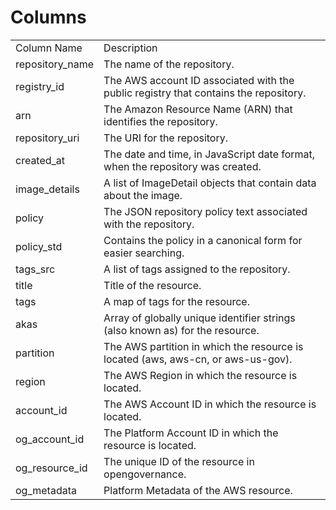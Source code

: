 # Columns  

<table>
	<tr><td>Column Name</td><td>Description</td></tr>
	<tr><td>repository_name</td><td>The name of the repository.</td></tr>
	<tr><td>registry_id</td><td>The AWS account ID associated with the public registry that contains the repository.</td></tr>
	<tr><td>arn</td><td>The Amazon Resource Name (ARN) that identifies the repository.</td></tr>
	<tr><td>repository_uri</td><td>The URI for the repository.</td></tr>
	<tr><td>created_at</td><td>The date and time, in JavaScript date format, when the repository was created.</td></tr>
	<tr><td>image_details</td><td>A list of ImageDetail objects that contain data about the image.</td></tr>
	<tr><td>policy</td><td>The JSON repository policy text associated with the repository.</td></tr>
	<tr><td>policy_std</td><td>Contains the policy in a canonical form for easier searching.</td></tr>
	<tr><td>tags_src</td><td>A list of tags assigned to the repository.</td></tr>
	<tr><td>title</td><td>Title of the resource.</td></tr>
	<tr><td>tags</td><td>A map of tags for the resource.</td></tr>
	<tr><td>akas</td><td>Array of globally unique identifier strings (also known as) for the resource.</td></tr>
	<tr><td>partition</td><td>The AWS partition in which the resource is located (aws, aws-cn, or aws-us-gov).</td></tr>
	<tr><td>region</td><td>The AWS Region in which the resource is located.</td></tr>
	<tr><td>account_id</td><td>The AWS Account ID in which the resource is located.</td></tr>
	<tr><td>og_account_id</td><td>The Platform Account ID in which the resource is located.</td></tr>
	<tr><td>og_resource_id</td><td>The unique ID of the resource in opengovernance.</td></tr>
	<tr><td>og_metadata</td><td>Platform Metadata of the AWS resource.</td></tr>
</table>